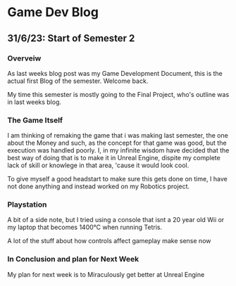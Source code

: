 # Game Dev Blog 

## 31/6/23: Start of Semester 2

### Overveiw

As last weeks blog post was my Game Development Document, this is the actual first Blog of the semester. Welcome back. 

My time this semester is mostly going to the Final Project, who's outline was in last weeks blog. 

### The Game Itself

I am thinking of remaking the game that i was making last semester, the one about the Money and such, as the concept for that game was good, but the execution was handled poorly. I, in my infinite wisdom have decided that the best way of doing that is to make it in Unreal Engine, dispite my complete lack of skill or knowlege in that area, 'cause it would look cool.

To give myself a good headstart to make sure this gets done on time, I have not done anything and instead worked on my Robotics project.

### Playstation

A bit of a side note, but I tried using a console that isnt a 20 year old Wii or my laptop that becomes 1400°C when running Tetris.

A lot of the stuff about how controls affect gameplay make sense now

### In Conclusion and plan for Next Week

My plan for next week is to Miraculously get better at Unreal Engine
